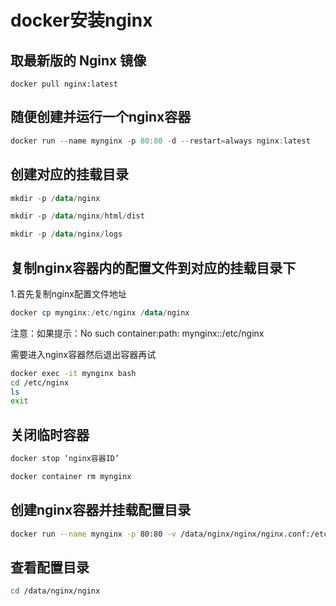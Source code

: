 # docker安装nginx

## 取最新版的 Nginx 镜像

```shell
docker pull nginx:latest
```

## 随便创建并运行一个nginx容器

```powershell
docker run --name mynginx -p 80:80 -d --restart=always nginx:latest
```

## 创建对应的挂载目录

```powershell
mkdir -p /data/nginx
```

```powershell
mkdir -p /data/nginx/html/dist
```

```powershell
mkdir -p /data/nginx/logs
```

## 复制nginx容器内的配置文件到对应的挂载目录下

1.首先复制nginx配置文件地址

```powershell
docker cp mynginx:/etc/nginx /data/nginx
```

注意：如果提示：No such container:path: mynginx::/etc/nginx

需要进入nginx容器然后退出容器再试

```bash
docker exec -it mynginx bash
cd /etc/nginx
ls
exit
```

## 关闭临时容器

```bash
docker stop ‘nginx容器ID’
```

```bash
docker container rm mynginx
```

## 创建nginx容器并挂载配置目录

```bash
docker run --name mynginx -p 80:80 -v /data/nginx/nginx/nginx.conf:/etc/nginx/ningx.conf -d --restart=always nginx:latest
```

## 查看配置目录

```bash
cd /data/nginx/nginx
```

